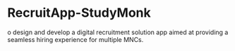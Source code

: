 # RecruitApp-StudyMonk
o design and develop a digital recruitment solution app aimed at providing a seamless hiring experience for multiple MNCs.

